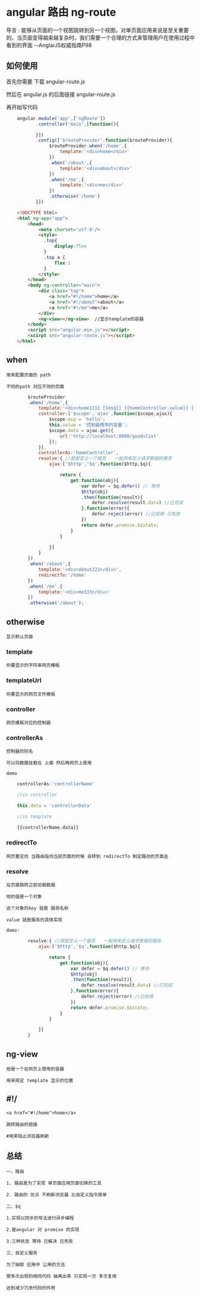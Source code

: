 # angular 路由 ng-route

导言 : 能够从页面的一个视图跳转到另一个视图，对单页面应用来说是至关重要的。当页面变得越来越复杂时。我们需要一个合理的方式来管理用户在使用过程中看到的界面 --AnglarJS权威指南P98

## 如何使用

首先你需要 下载 angular-route.js

然后在 angular.js 的后面链接 angular-route.js

再开始写代码
```javascript
    angular.module('app',['ngRoute'])
           .controller('main',[function(){

           }])
           .config(['$routeProvider',function($routeProvider){
                $routeProvider.when('/home',{
                    template:'<div>home</div>'
                })
                .when('/about',{
                    template:'<div>about</div>'
                })
                .when('/me',{
                    template:'<div>me</div>'
                })
                .otherwise('/home')
           }])
```
```html           
    <!DOCTYPE html>
    <html ng-app="app">
        <head>
            <meta charset='utf-8'/>
            <style>
              .top{
                  display:flex
              } 
              .top a {
                  flex:1
              }
            </style>
        </head>
        <body ng-controller="main">
            <div class="top">
                <a href="#!/home">home</a> 
                <a href="#!/about">about</a>
                <a href="#!/me">me</a>
            </div>
            <ng-view></ng-view>  //显示template的容器
        </body>
        <script src="angular.min.js"></script>
        <scirpt src="angular-route.js"></script>
    </html>
```

## when

    用来配置页面的 path

    不同的path 对应不同的页面
```javascript
        $routeProvider
        .when('/home',{
            template:'<div>home1111 {{msg}} {{homeController.value}} {{data.value}}</div>',
            controller:['$scope','ajax',function($scope,ajax){
                $scope.msg = 'hello';
                this.value = '控制器携带的变量';
                $scope.data = ajax.get({
                    url:'http://localhost:8080/goodslist'
                });
            }],
            controllerAs:'homeController',
            resolve:{ //就是定义一个服务   一般用来定义请求数据的服务
                ajax:['$http','$q',function($http,$q){

                    return {
                        get:function(obj){
                            var defer = $q.defer() // 等待
                            $http(obj)
                            .then(function(result){
                                defer.resolve(result.data) //已完成
                            },function(error){  
                                defer.reject(error) //已拒绝 已失败
                            })
                            return defer.promise.$$state;
                        }
                    }

                }]
            }
        })
        .when('/about',{
            template:'<div>about222</div>',
            redirectTo:'/home'
        })
        .when('/me',{
            template:'<div>me333</div>'
        })
        .otherwise('/about');
```
## otherwise

    显示默认页面

### template

    你要显示的字符串网页模板

### templateUrl

    你要显示的网页文件模板

### controller

    网页模板对应的控制器

### controllerAs

    控制器的别名 

    可以将数据挂载在 上面 然后再网页上使用

    demo
```javascript
    controllerAs:'controllerName'

    //in controller 

    this.data = 'controllerData'

    //in template
```
```html
    {{controllerName.data}}
```

### redirectTo

    网页重定向 当路由指向当前页面的时候 会转到 redirectTo 制定路劲的页面去

### resolve 

    在页面跳转之前加载数据

    他的值是一个对象

    这个对象的key 就是 服务名称 

    value 就是服务的具体实现

    demo:
```javascript
        resolve:{ //就是定义一个服务   一般用来定义请求数据的服务
            ajax:['$http','$q',function($http,$q){

                return {
                    get:function(obj){
                        var defer = $q.defer() // 等待
                        $http(obj)
                        .then(function(result){
                            defer.resolve(result.data) //已完成
                        },function(error){  
                            defer.reject(error) //已拒绝
                        })
                        return defer.promise.$$state;
                    }
                }

            }]
        }
```

## ng-view

    他是一个在网页上使用的容器

    用来规定 template 显示的位置

## #!/

    <a href="#!/home">home</a> 

    跳转路由的链接

    #用来阻止浏览器刷新

## 总结

    一、路由

    1. 路由是为了实现 单页面应用页面切换的工具 

    2. 路由的 优点 不刷新浏览器 比自定义指令简单

    二、$q 

    1.实现以同步的写法进行异步编程

    2.是angular 对 promise 的实现

    3.三种状态 等待 已解决 已失败

    三、自定义服务

    为了抽取 应用中 公用的方法

    使多次出现的相同代码 抽离出来 只实现一次 多次复用

    达到减少冗余代码的作用






